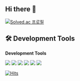 ## Hi there 👋

[![Solved.ac
프로필](http://mazassumnida.wtf/api/v2/generate_badge?boj=memilgoon020828)](https://solved.ac/memilgoon020828)

## 🛠 Development Tools

<p><strong>Development Tools</strong></p>
<div>
    <img src="https://img.shields.io/badge/IntelliJ IDEA-000000?style=flat-square&logo=intellij-idea&logoColor=white">
    <img src="https://img.shields.io/badge/Visual Studio Code-007ACC?style=flat-square&logo=visual-studio-code&logoColor=white">
    <img src="https://img.shields.io/badge/Visual Studio-5C2D91?style=flat-square&logo=visual-studio&logoColor=white">
    <img src="https://img.shields.io/badge/Eclipse IDE-2C2255?style=flat-square&logo=eclipse-ide&logoColor=white">
    <img src="https://img.shields.io/badge/Anaconda-44A833?style=flat-square&logo=anaconda&logoColor=white">
    <img src="https://img.shields.io/badge/PyCharm-000000?style=flat-square&logo=pycharm&logoColor=white">
</div>




[![Hits](https://hits.seeyoufarm.com/api/count/incr/badge.svg?url=https%3A%2F%2Fgithub.com%2Fmemili-carrot&count_bg=%2366EFE8&title_bg=%23555555&icon=&icon_color=%23E7E7E7&title=hits&edge_flat=false)](https://hits.seeyoufarm.com)

<!--
**memili-carrot/memili-carrot** is a ✨ _special_ ✨ repository because its `README.md` (this file) appears on your GitHub profile.

Here are some ideas to get you started:

- 🔭 I’m currently working on ...
- 🌱 I’m currently learning ...
- 👯 I’m looking to collaborate on ...
- 🤔 I’m looking for help with ...
- 💬 Ask me about ...
- 📫 How to reach me: ...
- 😄 Pronouns: ...
- ⚡ Fun fact: ...
-->
